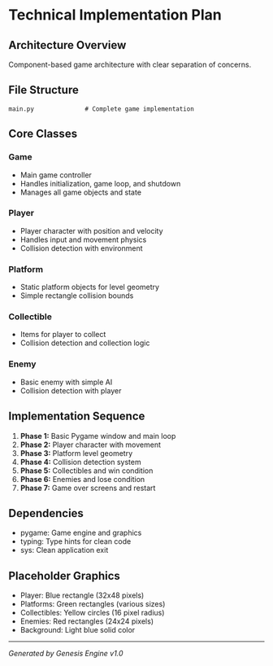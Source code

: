 # Technical Implementation Plan

## Architecture Overview
Component-based game architecture with clear separation of concerns.

## File Structure
```
main.py              # Complete game implementation
```

## Core Classes

### Game
- Main game controller
- Handles initialization, game loop, and shutdown
- Manages all game objects and state

### Player
- Player character with position and velocity
- Handles input and movement physics
- Collision detection with environment

### Platform
- Static platform objects for level geometry
- Simple rectangle collision bounds

### Collectible
- Items for player to collect
- Collision detection and collection logic

### Enemy
- Basic enemy with simple AI
- Collision detection with player

## Implementation Sequence
1. **Phase 1:** Basic Pygame window and main loop
2. **Phase 2:** Player character with movement
3. **Phase 3:** Platform level geometry
4. **Phase 4:** Collision detection system
5. **Phase 5:** Collectibles and win condition
6. **Phase 6:** Enemies and lose condition
7. **Phase 7:** Game over screens and restart

## Dependencies
- pygame: Game engine and graphics
- typing: Type hints for clean code
- sys: Clean application exit

## Placeholder Graphics
- Player: Blue rectangle (32x48 pixels)
- Platforms: Green rectangles (various sizes)
- Collectibles: Yellow circles (16 pixel radius)
- Enemies: Red rectangles (24x24 pixels)
- Background: Light blue solid color

---
*Generated by Genesis Engine v1.0*
